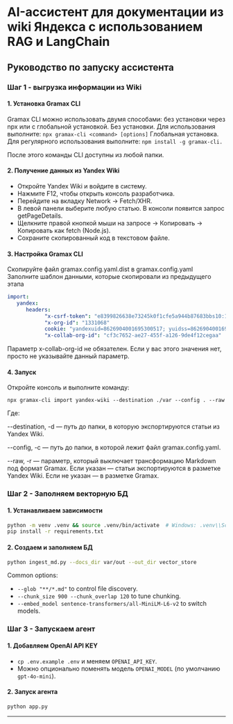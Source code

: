 # AI-ассистент для документации из wiki Яндекса с использованием RAG и LangChain

## Руководство по запуску ассистента

### Шаг 1 - выгрузка информации из Wiki

#### 1. Установка Gramax CLI

Gramax CLI можно использовать двумя способами: без установки через npx или с глобальной установкой.
Без установки. Для использования выполните: ```npx gramax-cli <command> [options]```
Глобальная установка. Для регулярного использования выполните: ```npm install -g gramax-cli.```

После этого команды CLI доступны из любой папки.

#### 2. Получение данных из Yandex Wiki
 - Откройте Yandex Wiki и войдите в систему.
 - Нажмите F12, чтобы открыть консоль разработчика.
 - Перейдите на вкладку Network → Fetch/XHR.
 - В левой панели выберите любую статью. В консоли появится запрос getPageDetails.
 - Щелкните правой кнопкой мыши на запросе → Копировать → Копировать как fetch (Node.js).
 - Сохраните скопированный код в текстовом файле.

#### 3. Настройка Gramax CLI
Скопируйте файл gramax.config.yaml.dist в gramax.config.yaml
Заполните шаблон данными, которые скопировали из предыдущего этапа

```yaml
import:
   yandex:
      headers:
            "x-csrf-token": "e8399826638e73245k0f1cfe5a944b87683bbs10:1754349881"
            "x-org-id": "1331068"
            cookie: "yandexuid=8626904001695300517; yuidss=8626904001695300517; gdpr=0; _ym_uid=1695303700525969138; yandex_login=name@name.ru;...924b99683bbb10%33878179541"
            "x-collab-org-id": "cf3c7652-ae27-455f-a126-9de4f12cegaa"
```

Параметр x-collab-org-id не обязателен. Если у вас этого значения нет, просто не указывайте данный параметр.

#### 4. Запуск
Откройте консоль и выполните команду:

```shell
npx gramax-cli import yandex-wiki --destination ./var --config . --raw
```
Где:

--destination, -d — путь до папки, в которую экспортируются статьи из Yandex Wiki.

--config, -c — путь до папки, в которой лежит файл gramax.config.yaml.

--raw, -r — параметр, который выключает трансформацию Markdown под формат Gramax. Если указан — статьи экспортируются в разметке Yandex Wiki. Если не указан — в разметке Gramax.

### Шаг 2 - Заполняем векторную БД

#### 1. Устанавливаем зависимости

   ```bash
   python -m venv .venv && source .venv/bin/activate  # Windows: .venv\\Scripts\\activate
   pip install -r requirements.txt
   ```

#### 2. Создаем и заполняем БД

   ```bash
   python ingest_md.py --docs_dir var/out --out_dir vector_store
   ```

   Common options:

   * `--glob "**/*.md"` to control file discovery.
   * `--chunk_size 900 --chunk_overlap 120` to tune chunking.
   * `--embed_model sentence-transformers/all-MiniLM-L6-v2` to switch models.

### Шаг 3 - Запускаем агент

#### 1. Добавляем OpenAI API KEY

   *  `cp .env.example .env` и меняем `OPENAI_API_KEY`.
   * Можно опционально поменять модель `OPENAI_MODEL` (по умолчанию `gpt-4o-mini`).

#### 2. Запуск агента

   ```bash
   python app.py
   ```
---
